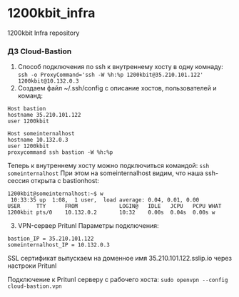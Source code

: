 # 1200kbit_infra
1200kbit Infra repository

### ДЗ Cloud-Bastion

1. Способ подключения по ssh к внутреннему хосту в одну комнаду:
`ssh -o ProxyCommand='ssh -W %h:%p 1200kbit@35.210.101.122' 1200kbit@10.132.0.3`
2. Создаем файл ~/.ssh/config с описание хостов, пользователей и команд:
```
Host bastion
hostname 35.210.101.122
user 1200kbit

Host someinternalhost
hostname 10.132.0.3
user 1200kbit
proxycommand ssh bastion -W %h:%p
```
Теперь к внутреннему хосту можно подключиться командой:
`ssh someinternalhost`
При этом на someinternalhost видим, что наша ssh-сессия открыта с bastionhost:
```
1200kbit@someinternalhost:~$ w
 10:33:35 up  1:08,  1 user,  load average: 0.04, 0.01, 0.00
USER     TTY      FROM             LOGIN@   IDLE   JCPU   PCPU WHAT
1200kbit pts/0    10.132.0.2       10:32    0.00s  0.04s  0.00s w
```
3. VPN-сервер Pritunl
Параметры подключения:
```
bastion_IP = 35.210.101.122
someinternalhost_IP = 10.132.0.3
```
SSL сертификат выпускаем на доменное имя 35.210.101.122.sslip.io через настроки Pritunl

Подключение к Pritunl серверу с рабочего хоста:
```sudo openvpn --config cloud-bastion.vpn```
